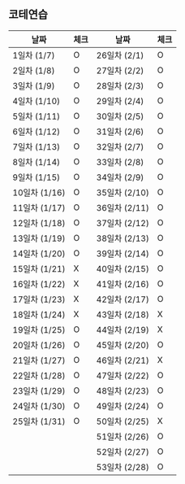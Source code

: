 ## 코테연습

| 날짜          | 체크 | 날짜          | 체크  |
|-------------| --- |-------------|---|
| 1일차 (1/7)   | O | 26일차 (2/1)  | O   |
| 2일차 (1/8)   | O | 27일차 (2/2)  | O   |
| 3일차 (1/9)   | O | 28일차 (2/3)  | O   |
| 4일차 (1/10)  | O | 29일차 (2/4)  | O   |
| 5일차 (1/11)  | O | 30일차 (2/5)  | O   |
| 6일차 (1/12)  | O | 31일차 (2/6)  | O   |
| 7일차 (1/13)  | O | 32일차 (2/7)  | O   |
| 8일차 (1/14)  | O | 33일차 (2/8)  | O   |
| 9일차 (1/15)  | O | 34일차 (2/9)  | O   |
| 10일차 (1/16) | O | 35일차 (2/10) | O   |
| 11일차 (1/17) | O | 36일차 (2/11) | O   |
| 12일차 (1/18) | O | 37일차 (2/12) | O   |
| 13일차 (1/19) | O | 38일차 (2/13) | O   |
| 14일차 (1/20) | O | 39일차 (2/14) | O   |
| 15일차 (1/21) | X | 40일차 (2/15) | O   |
| 16일차 (1/22) | X | 41일차 (2/16) | O   |
| 17일차 (1/23) | X | 42일차 (2/17) | O   |
| 18일차 (1/24) | X | 43일차 (2/18) | X   |
| 19일차 (1/25) | O | 44일차 (2/19) | X   |
| 20일차 (1/26) | O | 45일차 (2/20) | O   |
| 21일차 (1/27) | O | 46일차 (2/21) | X   |
| 22일차 (1/28) | O | 47일차 (2/22) | O   |
| 23일차 (1/29) | O | 48일차 (2/23) | O   |
| 24일차 (1/30) | O | 49일차 (2/24) | O   |
| 25일차 (1/31) | O | 50일차 (2/25) | X   |
|              |   | 51일차 (2/26) | O   |
|              |   | 52일차 (2/27) | O   |
|              |   | 53일차 (2/28) | O   |
